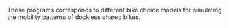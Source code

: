 These programs corresponds to different bike choice models for simulating the mobility patterns of dockless shared bikes.
